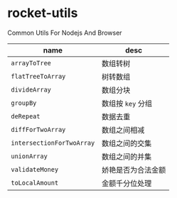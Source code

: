 # rocket-utils

Common Utils For Nodejs And Browser

| name              | desc |
| ----------------- | ---- |
| `arrayToTree`     | 数组转树   |
| `flatTreeToArray` | 树转数组   |
| `divideArray` | 数组分块 |
| `groupBy` | 数组按 `key` 分组 |
| `deRepeat` | 数据去重 |
| `diffForTwoArray` | 数组之间相减 |
| `intersectionForTwoArray` | 数组之间的交集 |
| `unionArray` | 数组之间的并集 |
| `validateMoney` | 娇艳是否为合法金额 |
| `toLocalAmount` | 金额千分位处理 |